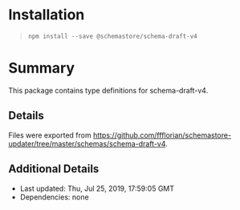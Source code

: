 # Installation
> `npm install --save @schemastore/schema-draft-v4`

# Summary
This package contains type definitions for schema-draft-v4.

## Details
Files were exported from https://github.com/ffflorian/schemastore-updater/tree/master/schemas/schema-draft-v4.

## Additional Details
* Last updated: Thu, Jul 25, 2019, 17:59:05 GMT
* Dependencies: none
